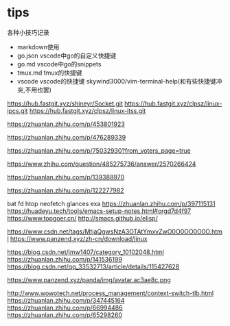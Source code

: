 # tips
各种小技巧记录

- markdown使用
- go.json vscode中go的自定义快捷键
- go.md vscode中go的snippets
- tmux.md tmux的快捷键
- vscode vscode的快捷键
skywind3000/vim-terminal-help(和有些快捷键冲突,不用也罢)

https://hub.fastgit.xyz/shineyr/Socket.git
https://hub.fastgit.xyz/clpsz/linux-ipcs.git
https://hub.fastgit.xyz/clpsz/linux-itss.git

https://zhuanlan.zhihu.com/p/453801923

https://zhuanlan.zhihu.com/p/476289339

https://zhuanlan.zhihu.com/p/75032930?from_voters_page=true

https://www.zhihu.com/question/485275736/answer/2570266424

https://zhuanlan.zhihu.com/p/139388970

https://zhuanlan.zhihu.com/p/122277982

bat fd htop neofetch glances exa
https://zhuanlan.zhihu.com/p/397115131
https://huadeyu.tech/tools/emacs-setup-notes.html#orgd7d4f97
https://www.topgoer.cn/
http://smacs.github.io/elisp/


https://www.csdn.net/tags/MtjaQgwsNzA3OTAtYmxvZwO0O0OO0O0O.html
https://www.panzend.xyz/zh-cn/download/linux

https://blog.csdn.net/jmw1407/category_10102048.html
https://zhuanlan.zhihu.com/p/141536199
https://blog.csdn.net/qq_33532713/article/details/115427628

https://www.panzend.xyz/panda/img/avatar.ac3ae8c.png

http://www.wowotech.net/process_management/context-switch-tlb.html
https://zhuanlan.zhihu.com/p/347445164
https://zhuanlan.zhihu.com/p/66994486
https://zhuanlan.zhihu.com/p/65298260
